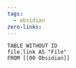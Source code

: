 ```yaml
---
tags:
  - obsidian
zero-links:
---
```

```dataview
TABLE WITHOUT ID
file.link AS "File"
FROM [[00 Obsidian]]
```